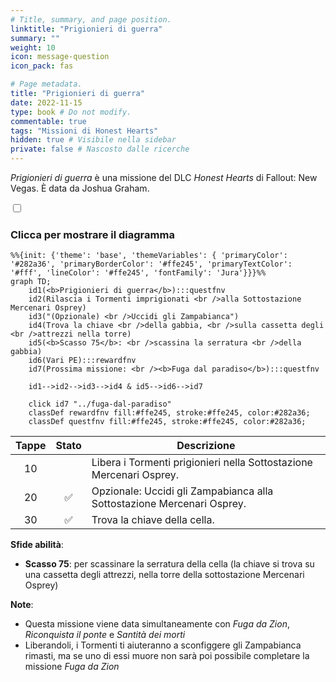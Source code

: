 ```yaml
---
# Title, summary, and page position.
linktitle: "Prigionieri di guerra"
summary: ""
weight: 10
icon: message-question
icon_pack: fas

# Page metadata.
title: "Prigionieri di guerra"
date: 2022-11-15
type: book # Do not modify.
commentable: true
tags: "Missioni di Honest Hearts"
hidden: true # Visibile nella sidebar
private: false # Nascosto dalle ricerche
---
```


<div class="fnv">


*Prigionieri di guerra* è una missione del DLC *Honest Hearts* di Fallout: New Vegas. È data da Joshua Graham.


<section class="chart-collapse">
<input type="checkbox" name="collapse2" id="handle2">
<h3 class="handle">
<label for="handle2">Clicca per mostrare il diagramma</label>
</h3>
<div class="content">

```mermaid
%%{init: {'theme': 'base', 'themeVariables': { 'primaryColor': '#282a36', 'primaryBorderColor': '#ffe245', 'primaryTextColor': '#fff', 'lineColor': '#ffe245', 'fontFamily': 'Jura'}}}%%
graph TD;
    id1(<b>Prigionieri di guerra</b>):::questfnv
    id2(Rilascia i Tormenti imprigionati <br />alla Sottostazione Mercenari Osprey)
    id3("(Opzionale) <br />Uccidi gli Zampabianca")
    id4(Trova la chiave <br />della gabbia, <br />sulla cassetta degli <br />attrezzi nella torre)
    id5(<b>Scasso 75</b>: <br />scassina la serratura <br />della gabbia)
    id6(Vari PE):::rewardfnv
    id7(Prossima missione: <br /><b>Fuga dal paradiso</b>):::questfnv
    
    id1-->id2-->id3-->id4 & id5-->id6-->id7
    
    click id7 "../fuga-dal-paradiso"
    classDef rewardfnv fill:#ffe245, stroke:#ffe245, color:#282a36;
    classDef questfnv fill:#ffe245, stroke:#ffe245, color:#282a36;
```

</div>
</section>

| Tappe |       Stato        | Descrizione |
|:-----:|:------------------:| ----------- |
|                           10                          |            | Libera i Tormenti prigionieri nella Sottostazione Mercenari Osprey.                                                                                                         |
|                           20                          | :white_check_mark: | Opzionale: Uccidi gli Zampabianca alla Sottostazione Mercenari Osprey.                                                                                                      |
|                           30                          | :white_check_mark: | Trova la chiave della cella.                                                                                                                                                |



**Sfide abilità**:
- **Scasso 75**: per scassinare la serratura della cella (la chiave si trova su una cassetta degli attrezzi, nella torre della sottostazione Mercenari Osprey) 



**Note**:
- Questa missione viene data simultaneamente con *Fuga da Zion*, *Riconquista il ponte* e *Santità dei morti*
- Liberandoli, i Tormenti ti aiuteranno a sconfiggere gli Zampabianca rimasti, ma se uno di essi muore non sarà poi possibile completare la missione *Fuga da Zion*


</div>


